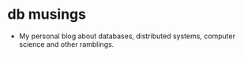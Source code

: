 # db musings
 - My personal blog about databases, distributed systems, computer science and other ramblings.

